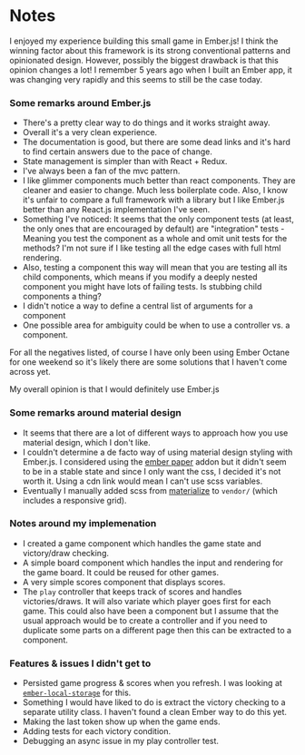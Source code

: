 # Notes

I enjoyed my experience building this small game in Ember.js! I think the winning factor about this framework is its strong conventional patterns and opinionated design. However, possibly the biggest drawback is that this opinion changes a lot! I remember 5 years ago when I built an Ember app, it was changing very rapidly and this seems to still be the case today.

### Some remarks around Ember.js

* There's a pretty clear way to do things and it works straight away.
* Overall it's a very clean experience.
* The documentation is good, but there are some dead links and it's hard to find certain answers due to the pace of change.
* State management is simpler than with React + Redux.
* I've always been a fan of the mvc pattern.
* I like glimmer components much better than react components. They are cleaner and easier to change. Much less boilerplate code. Also, I know it's unfair to compare a full framework with a library but I like Ember.js better than any React.js implementation I've seen.
* Something I've noticed: It seems that the only component tests (at least, the only ones that are encouraged by default) are "integration" tests - Meaning you test the component as a whole and omit unit tests for the methods? I'm not sure if I like testing all the edge cases with full html rendering.
* Also, testing a component this way will mean that you are testing all its child components, which means if you modify a deeply nested component you might have lots of failing tests. Is stubbing child components a thing?
* I didn't notice a way to define a central list of arguments for a component
* One possible area for ambiguity could be when to use a controller vs. a component.

For all the negatives listed, of course I have only been using Ember Octane for one weekend so it's likely there are some solutions that I haven't come across yet.

My overall opinion is that I would definitely use Ember.js

### Some remarks around material design
* It seems that there are a lot of different ways to approach how you use material design, which I don't like.
* I couldn't determine a de facto way of using material design styling with Ember.js. I considered using the [ember paper](https://github.com/miguelcobain/ember-paper) addon but it didn't seem to be in a stable state and since I only want the css, I decided it's not worth it. Using a cdn link would mean I can't use scss variables.
* Eventually I manually added scss from [materialize](https://materializecss.com/) to `vendor/` (which includes a responsive grid).

### Notes around my implemenation

* I created a game component which handles the game state and victory/draw checking.
* A simple board component which handles the input and rendering for the game board. It could be reused for other games.
* A very simple scores component that displays scores.
* The `play` controller that keeps track of scores and handles victories/draws. It will also variate which player goes first for each game. This could also have been a component but I assume that the usual approach would be to create a controller and if you need to duplicate some parts on a different page then this can be extracted to a component.

### Features & issues I didn't get to
* Persisted game progress & scores when you refresh. I was looking at [`ember-local-storage`](https://github.com/funkensturm/ember-local-storage) for this.
* Something I would have liked to do is extract the victory checking to a separate utility class. I haven't found a clean Ember way to do this yet.
* Making the last token show up when the game ends.
* Adding tests for each victory condition.
* Debugging an async issue in my play controller test.
